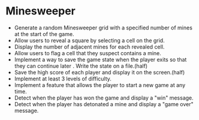 # Minesweeper
- Generate a random Minesweeper grid with a specified number of mines at the start of the game.
- Allow users to reveal a square by selecting a cell on the grid.
- Display the number of adjacent mines for each revealed cell.
- Allow users to flag a cell that they suspect contains a mine.
- Implement a way to save the game state when the player exits so that they can continue
  later . Write the state on a file.(half)
- Save the high score of each player and display it on the screen.(half)
- Implement at least 3 levels of difficulty.
- Implement a feature that allows the player to start a new game at any time.
- Detect when the player has won the game and display a "win" message.
- Detect when the player has detonated a mine and display a "game over" message.